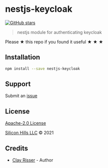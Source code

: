 # nestjs-keycloak

[![GitHub stars](https://img.shields.io/github/stars/silicon-hills/nestjs-keycloak.svg?style=social&label=Stars)](https://github.com/silicon-hills/nestjs-keycloak)

> nestjs module for authenticating keycloak

Please ★ this repo if you found it useful ★ ★ ★

## Installation

```sh
npm install --save nestjs-keycloak
```

## Support

Submit an [issue](https://github.com/silicon-hills/nestjs-keycloak/issues/new)

## License

[Apache-2.0 License](LICENSE)

[Silicon Hills LLC](https://siliconhills.dev) © 2021

## Credits

- [Clay Risser](https://clayrisser.com) - Author
